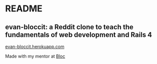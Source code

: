 README
======
## evan-bloccit: a Reddit clone to teach the fundamentals of web development and Rails 4

[evan-bloccit.herokuapp.com](https://evan-bloccit.herokuapp.com)

Made with my mentor at [Bloc](http:bloc.io)
